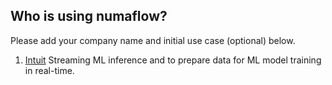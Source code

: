 ## Who is using numaflow?

Please add your company name and initial use case (optional) below.

1. [Intuit](https://www.intuit.com/) Streaming ML inference and to prepare data for ML model training in real-time.
